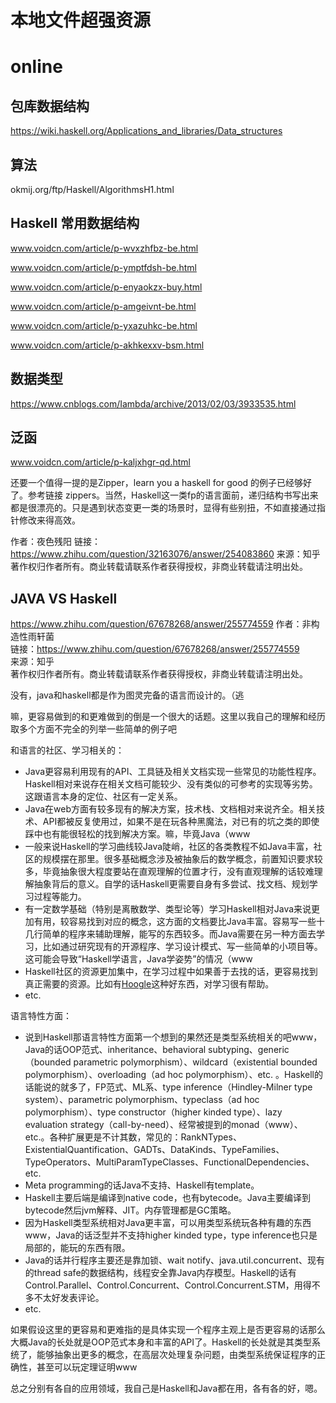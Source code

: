 # 本地文件超强资源

# online
## 包库数据结构
https://wiki.haskell.org/Applications_and_libraries/Data_structures
## 算法

okmij.org/ftp/Haskell/AlgorithmsH1.html









## Haskell 常用数据结构
www.voidcn.com/article/p-wvxzhfbz-be.html

www.voidcn.com/article/p-ymptfdsh-be.html




www.voidcn.com/article/p-enyaokzx-buy.html

www.voidcn.com/article/p-amgeivnt-be.html


www.voidcn.com/article/p-yxazuhkc-be.html







www.voidcn.com/article/p-akhkexxv-bsm.html


## 数据类型




https://www.cnblogs.com/Iambda/archive/2013/02/03/3933535.html













## 泛函



www.voidcn.com/article/p-kaljxhgr-qd.html



















还要一个值得一提的是Zipper，learn you a haskell for good 的例子已经够好了。参考链接 zippers。当然，Haskell这一类fp的语言面前，递归结构书写出来都是很漂亮的。只是遇到状态变更一类的场景时，显得有些别扭，不如直接通过指针修改来得高效。

作者：夜色残阳
链接：https://www.zhihu.com/question/32163076/answer/254083860
来源：知乎
著作权归作者所有。商业转载请联系作者获得授权，非商业转载请注明出处。









## JAVA VS Haskell
https://www.zhihu.com/question/67678268/answer/255774559
作者：非构造性雨轩菌  
链接：https://www.zhihu.com/question/67678268/answer/255774559  
来源：知乎  
著作权归作者所有。商业转载请联系作者获得授权，非商业转载请注明出处。  
  

没有，java和haskell都是作为图灵完备的语言而设计的。（逃

嘛，更容易做到的和更难做到的倒是一个很大的话题。这里以我自己的理解和经历取多个方面不完全的列举一些简单的例子吧

和语言的社区、学习相关的：

-   Java更容易利用现有的API、工具链及相关文档实现一些常见的功能性程序。Haskell相对来说存在相关文档可能较少、没有类似的可参考的实现等劣势。这跟语言本身的定位、社区有一定关系。
-   Java在web方面有较多现有的解决方案，技术栈、文档相对来说齐全。相关技术、API都被反复使用过，如果不是在玩各种黑魔法，对已有的坑之类的即使踩中也有能很轻松的找到解决方案。嘛，毕竟Java（www
-   一般来说Haskell的学习曲线较Java陡峭，社区的各类教程不如Java丰富，社区的规模摆在那里。很多基础概念涉及被抽象后的数学概念，前置知识要求较多，毕竟抽象很大程度要站在直观理解的位置才行，没有直观理解的话较难理解抽象背后的意义。自学的话Haskell更需要自身有多尝试、找文档、规划学习过程等能力。
-   有一定数学基础（特别是离散数学、类型论等）学习Haskell相对Java来说更加有用，较容易找到对应的概念，这方面的文档要比Java丰富。容易写一些十几行简单的程序来辅助理解，能写的东西较多。而Java需要在另一种方面去学习，比如通过研究现有的开源程序、学习设计模式、写一些简单的小项目等。这可能会导致“Haskell学语言，Java学姿势”的情况（www
-   Haskell社区的资源更加集中，在学习过程中如果善于去找的话，更容易找到真正需要的资源。比如有[Hoogle](https://link.zhihu.com/?target=https%3A//www.haskell.org/hoogle/)这种好东西，对学习很有帮助。
-   etc.

语言特性方面：

-   说到Haskell那语言特性方面第一个想到的果然还是类型系统相关的吧www，Java的话OOP范式、inheritance、behavioral subtyping、generic（bounded parametric polymorphism）、wildcard（existential bounded polymorphism）、overloading（ad hoc polymorphism）、etc. 。Haskell的话能说的就多了，FP范式、ML系、type inference（Hindley-Milner type system）、parametric polymorphism、typeclass（ad hoc polymorphism）、type constructor（higher kinded type）、lazy evaluation strategy（call-by-need）、经常被提到的monad（www）、etc.。各种扩展更是不计其数，常见的：RankNTypes、ExistentialQuantification、GADTs、DataKinds、TypeFamilies、TypeOperators、MultiParamTypeClasses、FunctionalDependencies、etc.
-   Meta programming的话Java不支持、Haskell有template。
-   Haskell主要后端是编译到native code，也有bytecode。Java主要编译到bytecode然后jvm解释、JIT。内存管理都是GC策略。
-   因为Haskell类型系统相对Java更丰富，可以用类型系统玩各种有趣的东西www，Java的话泛型并不支持higher kinded type，type inference也只是局部的，能玩的东西有限。
-   Java的话并行程序主要还是靠加锁、wait notify、java.util.concurrent、现有的thread safe的数据结构，线程安全靠Java内存模型。Haskell的话有Control.Parallel、Control.Concurrent、Control.Concurrent.STM，用得不多不太好发表评论。
-   etc.

如果假设这里的更容易和更难指的是具体实现一个程序主观上是否更容易的话那么大概Java的长处就是OOP范式本身和丰富的API了。Haskell的长处就是其类型系统了，能够抽象出更多的概念，在高层次处理复杂问题，由类型系统保证程序的正确性，甚至可以玩定理证明www

总之分别有各自的应用领域，我自己是Haskell和Java都在用，各有各的好，嗯。














































































